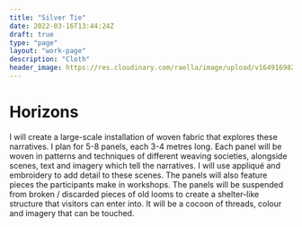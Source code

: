 ```yaml
---
title: "Silver Tie"
date: 2022-03-16T13:44:24Z
draft: true
type: "page"
layout: "work-page"
description: "Cloth"
header_image: https://res.cloudinary.com/raella/image/upload/v1649169826/Portfolio%20website/SilverTie_Textiles_2021_hnjfqj.jpg
---
```


<div class="work-category-container">
  <h1 class="work-title">Horizons</h1>
</div>

<div class="work-text-container">
    <p class="work-info">I will create a large-scale installation of woven fabric that explores these narratives. I plan for 5-8 panels, each 3-4 metres long. Each panel will be woven in patterns and techniques of different weaving societies, alongside scenes, text and imagery which tell the narratives. I will use appliqué and embroidery to add detail to these scenes. The panels will also feature pieces the participants make in workshops.
    The panels will be suspended from broken / discarded pieces of old looms to create a shelter-like structure that visitors can enter into. It will be a cocoon of threads, colour and imagery that can be touched.</p>
</div>